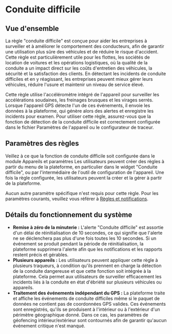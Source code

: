 # Conduite difficile

## Vue d'ensemble

La règle "conduite difficile" est conçue pour aider les entreprises à surveiller et à améliorer le comportement des conducteurs, afin de garantir une utilisation plus sûre des véhicules et de réduire le risque d'accident. Cette règle est particulièrement utile pour les flottes, les sociétés de location de voitures et les opérations logistiques, où la qualité de la conduite a un impact direct sur les coûts d'entretien des véhicules, la sécurité et la satisfaction des clients. En détectant les incidents de conduite difficiles et en y réagissant, les entreprises peuvent mieux gérer leurs véhicules, réduire l'usure et maintenir un niveau de service élevé.

Cette règle utilise l'accéléromètre intégré de l'appareil pour surveiller les accélérations soudaines, les freinages brusques et les virages serrés. Lorsque l'appareil GPS détecte l'un de ces événements, il envoie les données à la plateforme, qui génère alors des alertes et enregistre les incidents pour examen. Pour utiliser cette règle, assurez-vous que la fonction de détection de la conduite difficile est correctement configurée dans le fichier Paramètres de l'appareil ou le configurateur de traceur.

## Paramètres des règles

Veillez à ce que la fonction de conduite difficile soit configurée dans le module Appareils et paramètres Les utilisateurs peuvent créer des règles à partir du menu de la plateforme, en particulier dans le widget "Conduite difficile", ou par l'intermédiaire de l'outil de configuration de l'appareil. Une fois la règle configurée, les utilisateurs peuvent la créer et la gérer à partir de la plateforme.

Aucun autre paramètre spécifique n'est requis pour cette règle. Pour les paramètres courants, veuillez vous référer à [Règles et notifications](../../../guide-de-litilizateur/regles-et-notifications.md).

## Détails du fonctionnement du système

* **Remise à zéro de la minuterie :** L'alerte "Conduite difficile" est assortie d'un délai de réinitialisation de 10 secondes, ce qui signifie que l'alerte ne se déclenchera pas plus d'une fois toutes les 10 secondes. Si un événement se produit pendant la période de réinitialisation, la plateforme supprimera l'alerte afin que les notifications et les rapports restent précis et gérables.
* **Plusieurs appareils :** Les utilisateurs peuvent appliquer cette règle à plusieurs traqueurs, à condition qu'ils prennent en charge la détection de la conduite dangereuse et que cette fonction soit intégrée à la plateforme. Cela permet aux utilisateurs de surveiller efficacement les incidents liés à la conduite en état d'ébriété sur plusieurs véhicules ou appareils.
* **Traitement des événements indépendant du GPS :** La plateforme traite et affiche les événements de conduite difficiles même si le paquet de données ne contient pas de coordonnées GPS valides. Ces événements sont enregistrés, qu'ils se produisent à l'intérieur ou à l'extérieur d'un périmètre géographique donné. Dans ce cas, les paramètres de géofencing intérieur/extérieur sont contournés afin de garantir qu'aucun événement critique n'est manqué.
